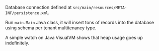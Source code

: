 Database connection defined at `src/main/resources/META-INF/persistence.xml`.

Run `main.Main` Java class, it will insert tons of records into the database
using schema per tenant multitenancy type.

A simple watch on Java VisualVM shows that heap usage goes up indefinitely.

